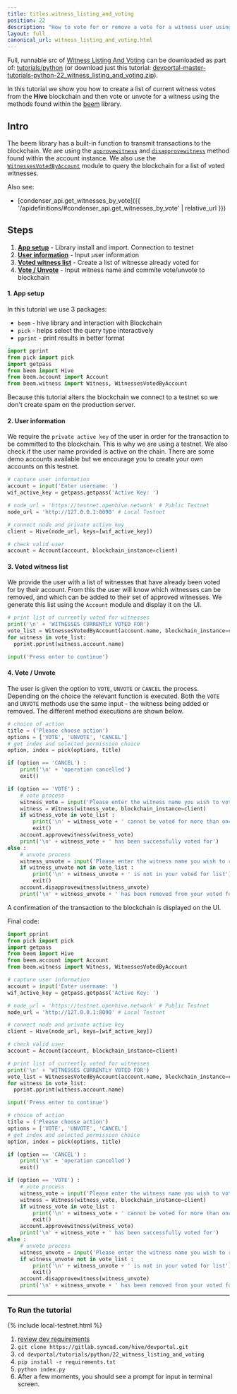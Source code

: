 ```yaml
---
title: titles.witness_listing_and_voting
position: 22
description: "How to vote for or remove a vote for a witness user using Python."
layout: full
canonical_url: witness_listing_and_voting.html
---
```

Full, runnable src of [Witness Listing And Voting](https://gitlab.syncad.com/hive/devportal/-/tree/master/tutorials/python/22_witness_listing_and_voting) can be downloaded as part of: [tutorials/python](https://gitlab.syncad.com/hive/devportal/-/tree/master/tutorials/python) (or download just this tutorial: [devportal-master-tutorials-python-22_witness_listing_and_voting.zip](https://gitlab.syncad.com/hive/devportal/-/archive/master/devportal-master.zip?path=tutorials/python/22_witness_listing_and_voting)).

In this tutorial we show you how to create a list of current witness votes from the **Hive** blockchain and then vote or unvote for a witness using the methods found within the [beem](https://github.com/holgern/beem) library.

## Intro

The beem library has a built-in function to transmit transactions to the blockchain.  We are using the [`approvewitness`](https://beem.readthedocs.io/en/latest/beem.account.html#beem.account.Account.approvewitness) and [`disapprovewitness`](https://beem.readthedocs.io/en/latest/beem.account.html#beem.account.Account.disapprovewitness) method found within the account instance.  We also use the [`WitnessesVotedByAccount`](https://beem.readthedocs.io/en/latest/beem.witness.html#beem.witness.WitnessesVotedByAccount) module to query the blockchain for a list of voted witnesses.

Also see:
* [condenser_api.get_witnesses_by_vote]({{ '/apidefinitions/#condenser_api.get_witnesses_by_vote' | relative_url }})

## Steps

1. [**App setup**](#setup) - Library install and import. Connection to testnet
1. [**User information**](#userinfo) - Input user information
1. [**Voted witness list**](#list) - Create a list of witnesse already voted for
1. [**Vote / Unvote**](#commit) - Input witness name and commite vote/unvote to blockchain

#### 1. App setup <a name="setup"></a>

In this tutorial we use 3 packages:

- `beem` - hive library and interaction with Blockchain
- `pick` - helps select the query type interactively
- `pprint` - print results in better format

```python
import pprint
from pick import pick
import getpass
from beem import Hive
from beem.account import Account
from beem.witness import Witness, WitnessesVotedByAccount
```

Because this tutorial alters the blockchain we connect to a testnet so we don't create spam on the production server.

#### 2. User information<a name="userinfo"></a>

We require the `private active key` of the user in order for the transaction to be committed to the blockchain.  This is why we are using a testnet.  We also check if the user name provided is active on the chain.  There are some demo accounts available but we encourage you to create your own accounts on this testnet.

```python
# capture user information
account = input('Enter username: ')
wif_active_key = getpass.getpass('Active Key: ')

# node_url = 'https://testnet.openhive.network' # Public Testnet
node_url = 'http://127.0.0.1:8090' # Local Testnet

# connect node and private active key
client = Hive(node_url, keys=[wif_active_key])

# check valid user
account = Account(account, blockchain_instance=client)
```

#### 3. Voted witness list <a name="list"></a>

We provide the user with a list of witnesses that have already been voted for by their account.  From this the user will know which witnesses can be removed, and which can be added to their set of approved witnesses.  We generate this list using the `Account` module and display it on the UI.

```python
# print list of currently voted for witnesses
print('\n' + 'WITNESSES CURRENTLY VOTED FOR')
vote_list = WitnessesVotedByAccount(account.name, blockchain_instance=client)
for witness in vote_list:
  pprint.pprint(witness.account.name)

input('Press enter to continue')
```

#### 4. Vote / Unvote <a name="commit"></a>

The user is given the option to `VOTE`, `UNVOTE` or `CANCEL` the process.  Depending on the choice the relevant function is executed.  Both the `VOTE` and `UNVOTE` methods use the same input - the witness being added or removed.  The different method executions are shown below.

```python
# choice of action
title = ('Please choose action')
options = ['VOTE', 'UNVOTE', 'CANCEL']
# get index and selected permission choice
option, index = pick(options, title)

if (option == 'CANCEL') :
    print('\n' + 'operation cancelled')
    exit()

if (option == 'VOTE') :
    # vote process
    witness_vote = input('Please enter the witness name you wish to vote for: ')
    witness = Witness(witness_vote, blockchain_instance=client)
    if witness_vote in vote_list :
        print('\n' + witness_vote + ' cannot be voted for more than once')
        exit()
    account.approvewitness(witness_vote)
    print('\n' + witness_vote + ' has been successfully voted for')
else :
    # unvote process
    witness_unvote = input('Please enter the witness name you wish to remove the vote from: ')
    if witness_unvote not in vote_list :
        print('\n' + witness_unvote + ' is not in your voted for list')
        exit()
    account.disapprovewitness(witness_unvote)
    print('\n' + witness_unvote + ' has been removed from your voted for list')
```

A confirmation of the transaction to the blockchain is displayed on the UI.

Final code:

```python
import pprint
from pick import pick
import getpass
from beem import Hive
from beem.account import Account
from beem.witness import Witness, WitnessesVotedByAccount

# capture user information
account = input('Enter username: ')
wif_active_key = getpass.getpass('Active Key: ')

# node_url = 'https://testnet.openhive.network' # Public Testnet
node_url = 'http://127.0.0.1:8090' # Local Testnet

# connect node and private active key
client = Hive(node_url, keys=[wif_active_key])

# check valid user
account = Account(account, blockchain_instance=client)

# print list of currently voted for witnesses
print('\n' + 'WITNESSES CURRENTLY VOTED FOR')
vote_list = WitnessesVotedByAccount(account.name, blockchain_instance=client)
for witness in vote_list:
  pprint.pprint(witness.account.name)

input('Press enter to continue')

# choice of action
title = ('Please choose action')
options = ['VOTE', 'UNVOTE', 'CANCEL']
# get index and selected permission choice
option, index = pick(options, title)

if (option == 'CANCEL') :
    print('\n' + 'operation cancelled')
    exit()

if (option == 'VOTE') :
    # vote process
    witness_vote = input('Please enter the witness name you wish to vote for: ')
    witness = Witness(witness_vote, blockchain_instance=client)
    if witness_vote in vote_list :
        print('\n' + witness_vote + ' cannot be voted for more than once')
        exit()
    account.approvewitness(witness_vote)
    print('\n' + witness_vote + ' has been successfully voted for')
else :
    # unvote process
    witness_unvote = input('Please enter the witness name you wish to remove the vote from: ')
    if witness_unvote not in vote_list :
        print('\n' + witness_unvote + ' is not in your voted for list')
        exit()
    account.disapprovewitness(witness_unvote)
    print('\n' + witness_unvote + ' has been removed from your voted for list')

```


---

### To Run the tutorial

{% include local-testnet.html %}

1. [review dev requirements](getting_started.html)
1. `git clone https://gitlab.syncad.com/hive/devportal.git`
1. `cd devportal/tutorials/python/22_witness_listing_and_voting`
1. `pip install -r requirements.txt`
1. `python index.py`
1. After a few moments, you should see a prompt for input in terminal screen.
